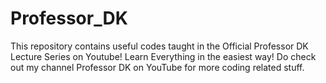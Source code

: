 # Professor_DK
This repository contains useful codes taught in the Official Professor DK Lecture Series on Youtube! Learn Everything in the easiest way!
Do check out my channel Professor DK on YouTube for more coding related stuff.
